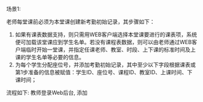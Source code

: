 场景1:

老师每堂课前必须为本堂课创建新考勤初始记录，其步骤如下：
1.	如果有课表数据支持，则只需用WEB客户端选择本堂课要进行的课表项，系统便可加载该堂课应到学生名单。若没有课程表数据，则可以由老师通过WEB客户端临时开始一堂课，并指定任课老师、教室、时段、上下课的标准时间及上课的学生名单等必要的信息。
2.	为每个学生分配座位号，并添加考勤初始记录，其中至少以下字段根据课表或第1步准备的信息被赋值：学生ID、座位号、课程ID、教室ID、上课时间、下课时间；

流程如下:
教师登录Web后台, 添加